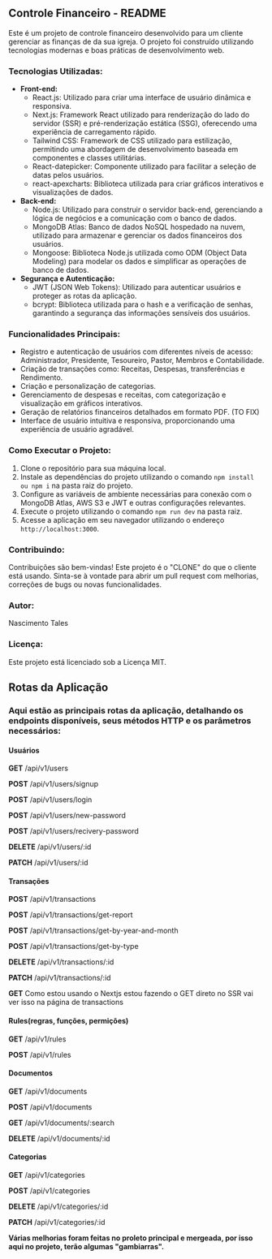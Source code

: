 <h2>Controle Financeiro - README</h2>

<p>Este é um projeto de controle financeiro desenvolvido para um cliente gerenciar as finanças de da sua igreja. O projeto foi construído utilizando tecnologias modernas e boas práticas de desenvolvimento web.</p>

<h3>Tecnologias Utilizadas:</h3>

<ul>
  <li><strong>Front-end:</strong>
    <ul>
      <li>React.js: Utilizado para criar uma interface de usuário dinâmica e responsiva.</li>
      <li>Next.js: Framework React utilizado para renderização do lado do servidor (SSR) e pré-renderização estática (SSG), oferecendo uma experiência de carregamento rápido.</li>
      <li>Tailwind CSS: Framework de CSS utilizado para estilização, permitindo uma abordagem de desenvolvimento baseada em componentes e classes utilitárias.</li>
      <li>React-datepicker: Componente utilizado para facilitar a seleção de datas pelos usuários.</li>
      <li>react-apexcharts: Biblioteca utilizada para criar gráficos interativos e visualizações de dados.</li>
    </ul>
  </li>
  <li><strong>Back-end:</strong>
    <ul>
      <li>Node.js: Utilizado para construir o servidor back-end, gerenciando a lógica de negócios e a comunicação com o banco de dados.</li>
      <li>MongoDB Atlas: Banco de dados NoSQL hospedado na nuvem, utilizado para armazenar e gerenciar os dados financeiros dos usuários.</li>
      <li>Mongoose: Biblioteca Node.js utilizada como ODM (Object Data Modeling) para modelar os dados e simplificar as operações de banco de dados.</li>
    </ul>
  </li>
  <li><strong>Segurança e Autenticação:</strong>
    <ul>
      <li>JWT (JSON Web Tokens): Utilizado para autenticar usuários e proteger as rotas da aplicação.</li>
      <li>bcrypt: Biblioteca utilizada para o hash e a verificação de senhas, garantindo a segurança das informações sensíveis dos usuários.</li>
    </ul>
  </li>
</ul>

<h3>Funcionalidades Principais:</h3>

<ul>
  <li>Registro e autenticação de usuários com diferentes níveis de acesso: Administrador, Presidente, Tesoureiro, Pastor, Membros e Contabilidade.</li>
  <li>Criação de transações como: Receitas, Despesas, transferências e Rendimento.</li>
  <li>Criação e personalização de categorias.</li>
  <li>Gerenciamento de despesas e receitas, com categorização e visualização em gráficos interativos.</li>
  <li>Geração de relatórios financeiros detalhados em formato PDF. (TO FIX) </li>
  <li>Interface de usuário intuitiva e responsiva, proporcionando uma experiência de usuário agradável.</li>
</ul>

<h3>Como Executar o Projeto:</h3>

<ol>
  <li>Clone o repositório para sua máquina local.</li>
  <li>Instale as dependências do projeto utilizando o comando <code>npm install ou npm i</code> na pasta raiz do projeto.</li>
  <li>Configure as variáveis de ambiente necessárias para conexão com o MongoDB Atlas, AWS S3 e JWT e outras configurações relevantes.</li>
  <li>Execute o projeto utilizando o comando <code>npm run dev</code> na pasta raiz.</li>
  <li>Acesse a aplicação em seu navegador utilizando o endereço <code>http://localhost:3000</code>.</li>
</ol>

<h3>Contribuindo:</h3>

<p>Contribuições são bem-vindas! Este projeto é o "CLONE" do que o cliente está usando. Sinta-se à vontade para abrir um pull request com melhorias, correções de bugs ou novas funcionalidades.</p>

<h3>Autor:</h3>

<p>Nascimento Tales</p>

<h3>Licença:</h3>

<p>Este projeto está licenciado sob a Licença MIT.</p>



<h2>Rotas da Aplicação</h2>

<h3>Aqui estão as principais rotas da aplicação, detalhando os endpoints disponíveis, seus métodos HTTP e os parâmetros necessários:</h3>

<h4>Usuários</h4>

<p><strong>GET</strong> /api/v1/users</p>
<p><strong>POST</strong> /api/v1/users/signup</p>
<p><strong>POST</strong> /api/v1/users/login</p>
<p><strong>POST</strong> /api/v1/users/new-password</p>
<p><strong>POST</strong> /api/v1/users/recivery-password</p>
<p><strong>DELETE</strong> /api/v1/users/:id</p>
<p><strong>PATCH</strong> /api/v1/users/:id</p>

<h4>Transações</h4>

<p><strong>POST</strong> /api/v1/transactions</p>
<p><strong>POST</strong> /api/v1/transactions/get-report</p>
<p><strong>POST</strong> /api/v1/transactions/get-by-year-and-month</p>
<p><strong>POST</strong> /api/v1/transactions/get-by-type</p>
<p><strong>DELETE</strong> /api/v1/transactions/:id</p>
<p><strong>PATCH</strong> /api/v1/transactions/:id</p>

<p><strong>GET</strong> Como estou usando o Nextjs estou fazendo o GET direto no SSR vai ver isso na página de transactions</p>

<h4>Rules(regras, funções, permições)</h4>

<p><strong>GET</strong> /api/v1/rules</p>
<p><strong>POST</strong> /api/v1/rules</p>

<h4>Documentos</h4>

<p><strong>GET</strong> /api/v1/documents</p>
<p><strong>POST</strong> /api/v1/documents</p>
<p><strong>GET</strong> /api/v1/documents/:search</p>
<p><strong>DELETE</strong> /api/v1/documents/:id</p>

<h4>Categorias</h4>

<p><strong>GET</strong> /api/v1/categories</p>
<p><strong>POST</strong> /api/v1/categories</p>
<p><strong>DELETE</strong> /api/v1/categories/:id</p>
<p><strong>PATCH</strong> /api/v1/categories/:id</p>

<p><strong>Várias melhorias foram feitas no proleto principal e mergeada, por isso aqui no projeto, terão algumas "gambiarras".</strong></p>
